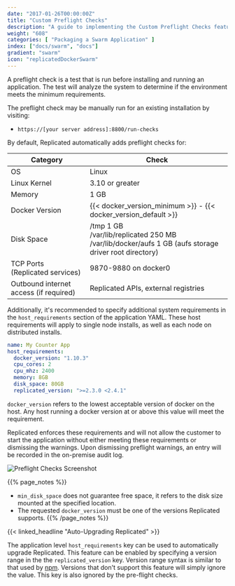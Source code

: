```yaml
---
date: "2017-01-26T00:00:00Z"
title: "Custom Preflight Checks"
description: "A guide to implementing the Custom Preflight Checks feature to analyze customer systems to determine if the environment meets the minimum requirements for installation or update."
weight: "608"
categories: [ "Packaging a Swarm Application" ]
index: ["docs/swarm", "docs"]
gradient: "swarm"
icon: "replicatedDockerSwarm"
---
```


A preflight check is a test that is run before installing and running an application.  The test will analyze the system to determine if the environment meets the minimum requirements.

The preflight check may be manually run for an existing installation by visiting:

- `https://[your server address]:8800/run-checks`

By default, Replicated automatically adds preflight checks for:

| **Category** | **Check** |
|--------------|-----------|
| OS | Linux |
| Linux Kernel | 3.10 or greater |
| Memory | 1 GB |
| Docker Version | {{< docker_version_minimum >}} - {{< docker_version_default >}} |
| Disk Space | /tmp 1 GB <br /> /var/lib/replicated 250 MB <br /> /var/lib/docker/aufs 1 GB (aufs storage driver root directory) |
| TCP Ports (Replicated services) | 9870-9880 on docker0 |
| Outbound internet access (if required) | Replicated APIs, external registries |

Additionally, it's recommended to specify additional system requirements in the `host_requirements` section of the application YAML. These host requirements will apply to single node installs, as well as each node on distributed installs.

```yaml
name: My Counter App
host_requirements:
  docker_version: "1.10.3"
  cpu_cores: 2
  cpu_mhz: 2400
  memory: 8GB
  disk_space: 80GB
  replicated_version: ">=2.3.0 <2.4.1"
```

`docker_version` refers to the lowest acceptable version of docker on the host. Any host running a docker version at or above this value will meet the requirement.

Replicated enforces these requirements and will not allow the customer to start the application without either meeting these requirements or dismissing the warnings. Upon dismissing preflight warnings, an entry will be recorded in the on-premise audit log.

![Preflight Checks Screenshot](/images/post-screens/preflight-checks.png)

{{% page_notes %}}
- `min_disk_space` does not guarantee free space, it refers to the disk size mounted at the specified location.
- The requested `docker_version` must be one of the versions Replicated supports.
{{% /page_notes %}}

{{< linked_headline "Auto-Upgrading Replicated" >}}

The application level `host_requirements` key can be used to automatically upgrade Replicated.  This feature can be enabled by specifying a version range in the the `replicated_version` key.  Version range syntax is similar to that used by [npm](https://docs.npmjs.com/misc/semver).  Versions that don't support this feature will simply ignore the value.  This key is also ignored by the pre-flight checks.

